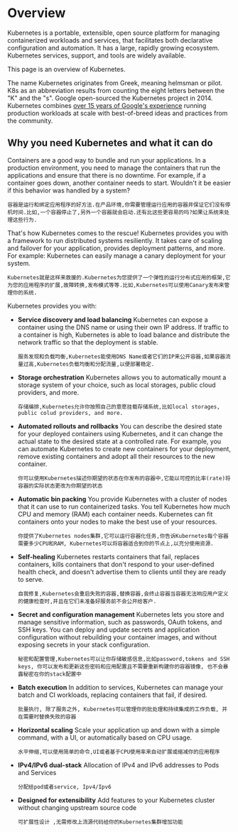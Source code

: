 # Overview

Kubernetes is a portable, extensible, open source platform for managing containerized workloads and services, that facilitates both declarative configuration and automation. It has a large, rapidly growing ecosystem. Kubernetes services, support, and tools are widely available.

This page is an overview of Kubernetes.

The name Kubernetes originates from Greek, meaning helmsman or pilot. K8s as an abbreviation results from counting the eight letters between the "K" and the "s". Google open-sourced the Kubernetes project in 2014. Kubernetes combines [over 15 years of Google's experience](https://kubernetes.io/blog/2015/04/borg-predecessor-to-kubernetes/) running production workloads at scale with best-of-breed ideas and practices from the community.

## Why you need Kubernetes and what it can do

Containers are a good way to bundle and run your applications. In a production environment, you need to manage the containers that run the applications and ensure that there is no downtime. For example, if a container goes down, another container needs to start. Wouldn't it be easier if this behavior was handled by a system?

```
容器是运行和绑定应用程序的好方法.在产品环境,你需要管理运行应用的容器并保证它们没有停机时间.比如,一个容器停止了,另外一个容器就会启动.还有比这些更容易的吗?如果让系统来处理这些行为.
```

That's how Kubernetes comes to the rescue! Kubernetes provides you with a framework to run distributed systems resiliently. It takes care of scaling and failover for your application, provides deployment patterns, and more. For example: Kubernetes can easily manage a canary deployment for your system.

```
Kubernetes就是这样来救援的.Kubernetes为您提供了一个弹性的运行分布式应用的框架,它为您的应用程序的扩展,故障转换,发布模式等等.比如,Kubernetes可以使用Canary发布来管理你的系统.
```

Kubernetes provides you with:

- **Service discovery and load balancing** Kubernetes can expose a container using the DNS name or using their own IP address. If traffic to a container is high, Kubernetes is able to load balance and distribute the network traffic so that the deployment is stable.

  ```
  服务发现和负载均衡,Kubernetes能使用DNS Name或者它们的IP来公开容器,如果容器流量过高,Kubernetes负载均衡和分配流量,以便部署稳定.
  ```

  

- **Storage orchestration** Kubernetes allows you to automatically mount a storage system of your choice, such as local storages, public cloud providers, and more.

  ```
  存储编排,Kubernetes允许你按照自己的意愿挂载存储系统,比如local storages, public colud providers, and more.
  ```

  

- **Automated rollouts and rollbacks** You can describe the desired state for your deployed containers using Kubernetes, and it can change the actual state to the desired state at a controlled rate. For example, you can automate Kubernetes to create new containers for your deployment, remove existing containers and adopt all their resources to the new container.

  ```
  你可以使用Kubernetes描述你期望的状态在你发布的容器中,它能以可控的比率(rate)将容器的实际状态更改为你期望的状态
  ```

  

- **Automatic bin packing** You provide Kubernetes with a cluster of nodes that it can use to run containerized tasks. You tell Kubernetes how much CPU and memory (RAM) each container needs. Kubernetes can fit containers onto your nodes to make the best use of your resources.

  ```
  你提供了Kubernetes nodes集群,它可以运行容器化任务,你告诉Kubernetes每个容器需要多少CPU和RAM, Kubernetes可以将容器适合到你的节点上,以充分使用资源.
  ```

- **Self-healing** Kubernetes restarts containers that fail, replaces containers, kills containers that don't respond to your user-defined health check, and doesn't advertise them to clients until they are ready to serve.

  ```
  自我修复,Kubernetes会重启失败的容器,替换容器,会终止容器当容器无法响应用户定义的健康检查时,并且在它们未准备好服务前不会公开给客户.
  ```

- **Secret and configuration management** Kubernetes lets you store and manage sensitive information, such as passwords, OAuth tokens, and SSH keys. You can deploy and update secrets and application configuration without rebuilding your container images, and without exposing secrets in your stack configuration.

  ```
  秘密和配置管理,Kubernetes可以让你存储敏感信息,比如password,tokens and SSH keys, 你可以发布和更新这些密码和应用配置且不需要重新构建你的容器镜像, 也不会暴露秘密在你的stack配置中
  ```

- **Batch execution** In addition to services, Kubernetes can manage your batch and CI workloads, replacing containers that fail, if desired.

  ```
  批量执行, 除了服务之外, Kubernetes可以管理你的批处理和持续集成的工作负载, 并在需要时替换失败的容器
  ```

- **Horizontal scaling** Scale your application up and down with a simple command, with a UI, or automatically based on CPU usage.

  ```
  水平伸缩,可以使用简单的命令,UI或者基于CPU使用率来自动扩展或缩减你的应用程序
  ```

- **IPv4/IPv6 dual-stack** Allocation of IPv4 and IPv6 addresses to Pods and Services

  ```
  分配给pod或者service, Ipv4/Ipv6
  ```

- **Designed for extensibility** Add features to your Kubernetes cluster without changing upstream source code

  ```
  可扩展性设计 ,无需修改上流源代码给你的Kubernetes集群增加功能
  ```

  